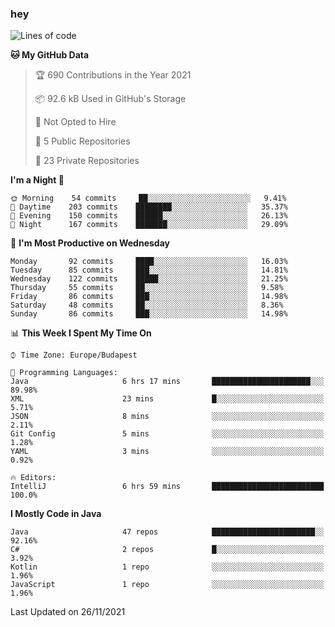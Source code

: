 ### hey

<!--START_SECTION:waka-->
![Lines of code](https://img.shields.io/badge/From%20Hello%20World%20I%27ve%20Written-469621%20lines%20of%20code-blue)

**🐱 My GitHub Data** 

> 🏆 690 Contributions in the Year 2021
 > 
> 📦 92.6 kB Used in GitHub's Storage 
 > 
> 🚫 Not Opted to Hire
 > 
> 📜 5 Public Repositories 
 > 
> 🔑 23 Private Repositories  
 > 
**I'm a Night 🦉** 

```text
🌞 Morning    54 commits     ██░░░░░░░░░░░░░░░░░░░░░░░   9.41% 
🌆 Daytime    203 commits    ████████░░░░░░░░░░░░░░░░░   35.37% 
🌃 Evening    150 commits    ██████░░░░░░░░░░░░░░░░░░░   26.13% 
🌙 Night      167 commits    ███████░░░░░░░░░░░░░░░░░░   29.09%

```
📅 **I'm Most Productive on Wednesday** 

```text
Monday       92 commits     ████░░░░░░░░░░░░░░░░░░░░░   16.03% 
Tuesday      85 commits     ███░░░░░░░░░░░░░░░░░░░░░░   14.81% 
Wednesday    122 commits    █████░░░░░░░░░░░░░░░░░░░░   21.25% 
Thursday     55 commits     ██░░░░░░░░░░░░░░░░░░░░░░░   9.58% 
Friday       86 commits     ███░░░░░░░░░░░░░░░░░░░░░░   14.98% 
Saturday     48 commits     ██░░░░░░░░░░░░░░░░░░░░░░░   8.36% 
Sunday       86 commits     ███░░░░░░░░░░░░░░░░░░░░░░   14.98%

```


📊 **This Week I Spent My Time On** 

```text
⌚︎ Time Zone: Europe/Budapest

💬 Programming Languages: 
Java                     6 hrs 17 mins       ██████████████████████░░░   89.98% 
XML                      23 mins             █░░░░░░░░░░░░░░░░░░░░░░░░   5.71% 
JSON                     8 mins              ░░░░░░░░░░░░░░░░░░░░░░░░░   2.11% 
Git Config               5 mins              ░░░░░░░░░░░░░░░░░░░░░░░░░   1.28% 
YAML                     3 mins              ░░░░░░░░░░░░░░░░░░░░░░░░░   0.92%

🔥 Editors: 
IntelliJ                 6 hrs 59 mins       █████████████████████████   100.0%

```

**I Mostly Code in Java** 

```text
Java                     47 repos            ███████████████████████░░   92.16% 
C#                       2 repos             █░░░░░░░░░░░░░░░░░░░░░░░░   3.92% 
Kotlin                   1 repo              ░░░░░░░░░░░░░░░░░░░░░░░░░   1.96% 
JavaScript               1 repo              ░░░░░░░░░░░░░░░░░░░░░░░░░   1.96%

```



 Last Updated on 26/11/2021
<!--END_SECTION:waka-->
